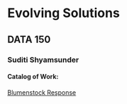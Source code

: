 # Evolving Solutions 

## DATA 150 

### Suditi Shyamsunder 

#### Catalog of Work: 

[Blumenstock Response](github.com/blumenstock)

